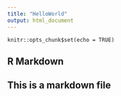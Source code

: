 ```yaml
---
title: "HelloWorld"
output: html_document
---
```


```{r setup, include=FALSE}
knitr::opts_chunk$set(echo = TRUE)
```

## R Markdown

## This is a markdown file